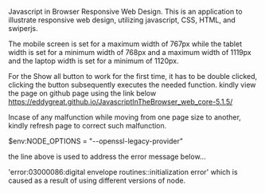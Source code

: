 

 Javascript in Browser Responsive Web Design.
 This is an application to illustrate responsive web design, utilizing javascript, CSS, HTML, and swiperjs.

 The mobile screen is set for a maximum width of 767px while the tablet width is set for a minimum width of 768px and a maximum width of 1119px and the laptop width is set for a 
 minimum of 1120px.


 For the Show all button to work for the first time, it has to be double clicked, clicking the 
 button subsequently executes the needed function.
 kindly view the page on github page using the link below
 https://eddygreat.github.io/JavascriptInTheBrowser_web_core-5.1.5/

Incase of any malfunction while moving from one page size to another, kindly refresh page to correct such malfunction.


 $env:NODE_OPTIONS = "--openssl-legacy-provider"

the line above is used to address the error message below...

'error:03000086:digital envelope routines::initialization error' which is caused as a result of using different versions
 of node.